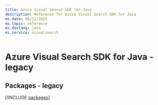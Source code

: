```yaml
---
title: Azure Visual Search SDK for Java
description: Reference for Azure Visual Search SDK for Java
ms.date: 08/12/2025
ms.topic: reference
ms.devlang: java
ms.service: visualsearch
---
```

# Azure Visual Search SDK for Java - legacy
## Packages - legacy
[!INCLUDE [packages](visual-search-index.md)]